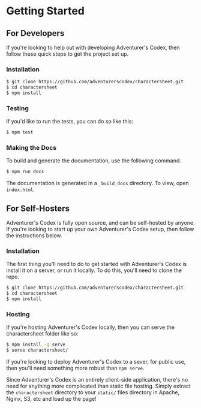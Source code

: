 Getting Started
===============


For Developers
--------------

If you're looking to help out with developing Adventurer's Codex, then follow these quick steps to get the project set up.

### Installation

```bash
$ git clone https://github.com/adventurerscodex/charactersheet.git
$ cd charactersheet
$ npm install
```

### Testing

If you'd like to run the tests, you can do so like this:

```bash
$ npm test
```

### Making the Docs

To build and generate the documentation, use the following command.

```bash
$ npm run docs
```

The documentation is generated in a `_build_docs` directory. To view, open `index.html`.


For Self-Hosters
----------------

Adventurer's Codex is fully open source, and can be self-hosted by anyone. If you're looking to start up your own Adventurer's Codex setup, then follow the instructions below.

### Installation

The first thing you'll need to do to get started with Adventurer's Codex is install it on a server, or run it locally. To do this, you'll need to clone the repo.

```bash
$ git clone https://github.com/adventurerscodex/charactersheet.git
$ cd charactersheet
$ npm install
```

### Hosting

If you're hosting Adventurer's Codex locally, then you can serve the charactersheet folder like so:

```bash
$ npm install -g serve
$ serve charactersheet/
```

If you're looking to deploy Adventurer's Codex to a sever, for public use, then you'll need something more robust than `npm serve`.

Since Adventurer's Codex is an entirely client-side application, there's no need for anything more complicated than static file hosting. Simply extract the `charactersheet` directory to your `static/` files directory in Apache, Nginx, S3, etc and load up the page!

